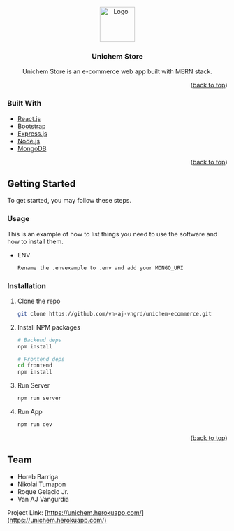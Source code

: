 <div id="top"></div>

<!-- PROJECT LOGO -->
<br />
<div align="center">
  <a href="https://unichem.herokuapp.com/static/media/logo.2f2828760e344d57bf311fb1261e6c40.svg">
    <img src="images/logo.png" alt="Logo" width="80" height="80">
  </a>

<h3 align="center">Unichem Store</h3>

  <p align="center">
    Unichem Store is an e-commerce web app built with MERN stack.
  </p>
</div>

<p align="right">(<a href="#top">back to top</a>)</p>


### Built With

* [React.js](https://reactjs.org/)
* [Bootstrap](https://getbootstrap.com)
* [Express.js](https://expressjs.com/)
* [Node.js](https://nodejs.org/en/)
* [MongoDB](https://www.mongodb.com/)

<p align="right">(<a href="#top">back to top</a>)</p>

<!-- GETTING STARTED -->
## Getting Started

To get started, you may follow these steps.

### Usage

This is an example of how to list things you need to use the software and how to install them.
* ENV
  ```sh
  Rename the .envexample to .env and add your MONGO_URI
  ```

### Installation

1. Clone the repo
   ```sh
   git clone https://github.com/vn-aj-vngrd/unichem-ecommerce.git
   ```
2. Install NPM packages
   ```sh
   # Backend deps
   npm install

   # Frontend deps
   cd frontend
   npm install
   ```
3. Run Server
   ```js
   npm run server
   ```
4. Run App
   ```js
   npm run dev
   ```

<p align="right">(<a href="#top">back to top</a>)</p>

<!-- Team -->
## Team
<!--  - [@twitter_handle](https://twitter.com/twitter_handle) - email@email_client.com -->
 - Horeb Barriga
 - Nikolai Tumapon
 - Roque Gelacio Jr.
 - Van AJ Vangurdia 

Project Link: [https://unichem.herokuapp.com/](https://unichem.herokuapp.com/)
